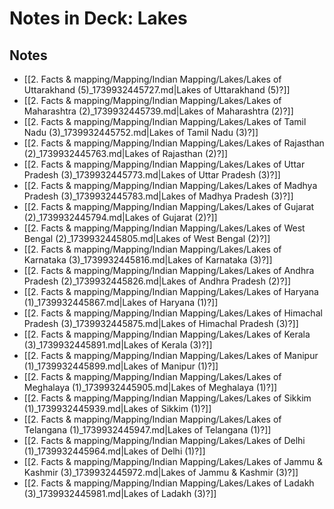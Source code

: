 # Notes in Deck: Lakes

## Notes

- [[2. Facts & mapping/Mapping/Indian Mapping/Lakes/Lakes of Uttarakhand (5)_1739932445727.md|Lakes of Uttarakhand (5)?]]
- [[2. Facts & mapping/Mapping/Indian Mapping/Lakes/Lakes of Maharashtra (2)_1739932445739.md|Lakes of Maharashtra (2)?]]
- [[2. Facts & mapping/Mapping/Indian Mapping/Lakes/Lakes of Tamil Nadu (3)_1739932445752.md|Lakes of Tamil Nadu (3)?]]
- [[2. Facts & mapping/Mapping/Indian Mapping/Lakes/Lakes of Rajasthan (2)_1739932445763.md|Lakes of Rajasthan (2)?]]
- [[2. Facts & mapping/Mapping/Indian Mapping/Lakes/Lakes of Uttar Pradesh (3)_1739932445773.md|Lakes of Uttar Pradesh (3)?]]
- [[2. Facts & mapping/Mapping/Indian Mapping/Lakes/Lakes of Madhya Pradesh (3)_1739932445783.md|Lakes of Madhya Pradesh (3)?]]
- [[2. Facts & mapping/Mapping/Indian Mapping/Lakes/Lakes of Gujarat (2)_1739932445794.md|Lakes of Gujarat (2)?]]
- [[2. Facts & mapping/Mapping/Indian Mapping/Lakes/Lakes of West Bengal (2)_1739932445805.md|Lakes of West Bengal (2)?]]
- [[2. Facts & mapping/Mapping/Indian Mapping/Lakes/Lakes of Karnataka (3)_1739932445816.md|Lakes of Karnataka (3)?]]
- [[2. Facts & mapping/Mapping/Indian Mapping/Lakes/Lakes of Andhra Pradesh (2)_1739932445826.md|Lakes of Andhra Pradesh (2)?]]
- [[2. Facts & mapping/Mapping/Indian Mapping/Lakes/Lakes of Haryana (1)_1739932445867.md|Lakes of Haryana (1)?]]
- [[2. Facts & mapping/Mapping/Indian Mapping/Lakes/Lakes of Himachal Pradesh (3)_1739932445875.md|Lakes of Himachal Pradesh (3)?]]
- [[2. Facts & mapping/Mapping/Indian Mapping/Lakes/Lakes of Kerala (3)_1739932445891.md|Lakes of Kerala (3)?]]
- [[2. Facts & mapping/Mapping/Indian Mapping/Lakes/Lakes of Manipur (1)_1739932445899.md|Lakes of Manipur (1)?]]
- [[2. Facts & mapping/Mapping/Indian Mapping/Lakes/Lakes of Meghalaya (1)_1739932445905.md|Lakes of Meghalaya (1)?]]
- [[2. Facts & mapping/Mapping/Indian Mapping/Lakes/Lakes of Sikkim (1)_1739932445939.md|Lakes of Sikkim (1)?]]
- [[2. Facts & mapping/Mapping/Indian Mapping/Lakes/Lakes of Telangana (1)_1739932445947.md|Lakes of Telangana (1)?]]
- [[2. Facts & mapping/Mapping/Indian Mapping/Lakes/Lakes of Delhi (1)_1739932445964.md|Lakes of Delhi (1)?]]
- [[2. Facts & mapping/Mapping/Indian Mapping/Lakes/Lakes of Jammu & Kashmir (3)_1739932445972.md|Lakes of Jammu & Kashmir (3)?]]
- [[2. Facts & mapping/Mapping/Indian Mapping/Lakes/Lakes of Ladakh (3)_1739932445981.md|Lakes of Ladakh (3)?]]